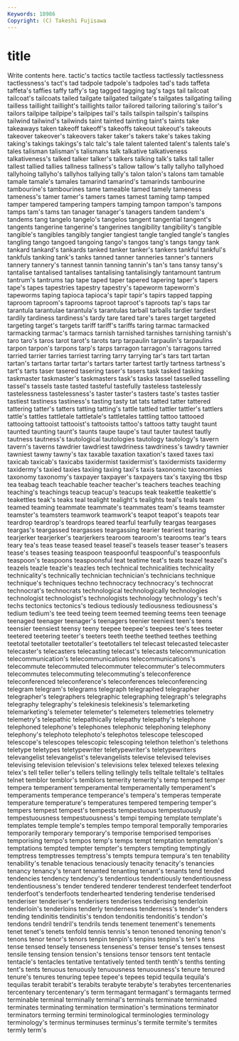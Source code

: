 ```yaml
---
Keywords: 18986 
Copyright: (C) Takeshi Fujisawa
---
```


# title

Write contents here.
tactic's tactics tactile tactless tactlessly tactlessness tactlessness's tact's tad
tadpole tadpole's tadpoles tad's tads taffeta taffeta's taffies taffy taffy's
tag tagged tagging tag's tags tail tailcoat tailcoat's tailcoats tailed
tailgate tailgated tailgate's tailgates tailgating tailing tailless taillight taillight's taillights
tailor tailored tailoring tailoring's tailor's tailors tailpipe tailpipe's tailpipes tail's
tails tailspin tailspin's tailspins tailwind tailwind's tailwinds taint tainted tainting
taint's taints take takeaways taken takeoff takeoff's takeoffs takeout takeout's
takeouts takeover takeover's takeovers taker taker's takers take's takes taking
taking's takings takings's talc talc's tale talent talented talent's talents
tale's tales talisman talisman's talismans talk talkative talkativeness talkativeness's talked
talker talker's talkers talking talk's talks tall taller tallest tallied
tallies tallness tallness's tallow tallow's tally tallyho tallyhoed tallyhoing tallyho's
tallyhos tallying tally's talon talon's talons tam tamable tamale tamale's
tamales tamarind tamarind's tamarinds tambourine tambourine's tambourines tame tameable tamed
tamely tameness tameness's tamer tamer's tamers tames tamest taming tamp
tamped tamper tampered tampering tampers tamping tampon tampon's tampons tamps
tam's tams tan tanager tanager's tanagers tandem tandem's tandems tang
tangelo tangelo's tangelos tangent tangential tangent's tangents tangerine tangerine's tangerines
tangibility tangibility's tangible tangible's tangibles tangibly tangier tangiest tangle tangled
tangle's tangles tangling tango tangoed tangoing tango's tangos tang's tangs
tangy tank tankard tankard's tankards tanked tanker tanker's tankers tankful
tankful's tankfuls tanking tank's tanks tanned tanner tanneries tanner's tanners
tannery tannery's tannest tannin tanning tannin's tan's tans tansy tansy's
tantalise tantalised tantalises tantalising tantalisingly tantamount tantrum tantrum's tantrums tap
tape taped taper tapered tapering taper's tapers tape's tapes tapestries
tapestry tapestry's tapeworm tapeworm's tapeworms taping tapioca tapioca's tapir tapir's
tapirs tapped tapping taproom taproom's taprooms taproot taproot's taproots tap's
taps tar tarantula tarantulae tarantula's tarantulas tarball tarballs tardier tardiest
tardily tardiness tardiness's tardy tare tared tare's tares target targeted
targeting target's targets tariff tariff's tariffs taring tarmac tarmacked tarmacking
tarmac's tarmacs tarnish tarnished tarnishes tarnishing tarnish's taro taro's taros
tarot tarot's tarots tarp tarpaulin tarpaulin's tarpaulins tarpon tarpon's tarpons
tarp's tarps tarragon tarragon's tarragons tarred tarried tarrier tarries tarriest
tarring tarry tarrying tar's tars tart tartan tartan's tartans tartar
tartar's tartars tarter tartest tartly tartness tartness's tart's tarts taser
tasered tasering taser's tasers task tasked tasking taskmaster taskmaster's taskmasters
task's tasks tassel tasselled tasselling tassel's tassels taste tasted tasteful
tastefully tasteless tastelessly tastelessness tastelessness's taster taster's tasters taste's tastes
tastier tastiest tastiness tastiness's tasting tasty tat tats tatted tatter
tattered tattering tatter's tatters tatting tatting's tattle tattled tattler tattler's
tattlers tattle's tattles tattletale tattletale's tattletales tattling tattoo tattooed tattooing
tattooist tattooist's tattooists tattoo's tattoos tatty taught taunt taunted taunting
taunt's taunts taupe taupe's taut tauter tautest tautly tautness tautness's
tautological tautologies tautology tautology's tavern tavern's taverns tawdrier tawdriest tawdriness
tawdriness's tawdry tawnier tawniest tawny tawny's tax taxable taxation taxation's
taxed taxes taxi taxicab taxicab's taxicabs taxidermist taxidermist's taxidermists taxidermy
taxidermy's taxied taxies taxiing taxing taxi's taxis taxonomic taxonomies taxonomy
taxonomy's taxpayer taxpayer's taxpayers tax's taxying tbs tbsp tea teabag
teach teachable teacher teacher's teachers teaches teaching teaching's teachings teacup
teacup's teacups teak teakettle teakettle's teakettles teak's teaks teal tealight
tealight's tealights teal's teals team teamed teaming teammate teammate's teammates
team's teams teamster teamster's teamsters teamwork teamwork's teapot teapot's teapots
tear teardrop teardrop's teardrops teared tearful tearfully teargas teargases teargas's
teargassed teargasses teargassing tearier teariest tearing tearjerker tearjerker's tearjerkers tearoom
tearoom's tearooms tear's tears teary tea's teas tease teased teasel
teasel's teasels teaser teaser's teasers tease's teases teasing teaspoon teaspoonful
teaspoonful's teaspoonfuls teaspoon's teaspoons teaspoonsful teat teatime teat's teats teazel
teazel's teazels teazle teazle's teazles tech technical technicalities technicality technicality's
technically technician technician's technicians technique technique's techniques techno technocracy technocracy's
technocrat technocrat's technocrats technological technologically technologies technologist technologist's technologists technology
technology's tech's techs tectonics tectonics's tedious tediously tediousness tediousness's tedium
tedium's tee teed teeing teem teemed teeming teems teen teenage
teenaged teenager teenager's teenagers teenier teeniest teen's teens teensier teensiest
teensy teeny teepee teepee's teepees tee's tees teeter teetered teetering
teeter's teeters teeth teethe teethed teethes teething teetotal teetotaller teetotaller's
teetotallers tel telecast telecasted telecaster telecaster's telecasters telecasting telecast's telecasts
telecommunication telecommunication's telecommunications telecommunications's telecommute telecommuted telecommuter telecommuter's telecommuters telecommutes
telecommuting telecommuting's teleconference teleconferenced teleconference's teleconferences teleconferencing telegram telegram's telegrams
telegraph telegraphed telegrapher telegrapher's telegraphers telegraphic telegraphing telegraph's telegraphs telegraphy
telegraphy's telekinesis telekinesis's telemarketing telemarketing's telemeter telemeter's telemeters telemetries telemetry
telemetry's telepathic telepathically telepathy telepathy's telephone telephoned telephone's telephones telephonic
telephoning telephony telephony's telephoto telephoto's telephotos telescope telescoped telescope's telescopes
telescopic telescoping telethon telethon's telethons teletype teletypes teletypewriter teletypewriter's teletypewriters
televangelist televangelist's televangelists televise televised televises televising television television's televisions
telex telexed telexes telexing telex's tell teller teller's tellers telling
tellingly tells telltale telltale's telltales telnet temblor temblor's temblors temerity
temerity's temp temped temper tempera temperament temperamental temperamentally temperament's temperaments
temperance temperance's tempera's temperas temperate temperature temperature's temperatures tempered tempering
temper's tempers tempest tempest's tempests tempestuous tempestuously tempestuousness tempestuousness's tempi
temping template template's templates temple temple's temples tempo temporal temporally
temporaries temporarily temporary temporary's temporise temporised temporises temporising tempo's tempos
temp's temps tempt temptation temptation's temptations tempted tempter tempter's tempters
tempting temptingly temptress temptresses temptress's tempts tempura tempura's ten tenability
tenability's tenable tenacious tenaciously tenacity tenacity's tenancies tenancy tenancy's tenant
tenanted tenanting tenant's tenants tend tended tendencies tendency tendency's tendentious
tendentiously tendentiousness tendentiousness's tender tendered tenderer tenderest tenderfeet tenderfoot tenderfoot's
tenderfoots tenderhearted tendering tenderise tenderised tenderiser tenderiser's tenderisers tenderises tenderising
tenderloin tenderloin's tenderloins tenderly tenderness tenderness's tender's tenders tending tendinitis
tendinitis's tendon tendonitis tendonitis's tendon's tendons tendril tendril's tendrils tends
tenement tenement's tenements tenet tenet's tenets tenfold tennis tennis's tenon
tenoned tenoning tenon's tenons tenor tenor's tenors tenpin tenpin's tenpins
tenpins's ten's tens tense tensed tensely tenseness tenseness's tenser tense's
tenses tensest tensile tensing tension tension's tensions tensor tensors tent
tentacle tentacle's tentacles tentative tentatively tented tenth tenth's tenths tenting
tent's tents tenuous tenuously tenuousness tenuousness's tenure tenured tenure's tenures
tenuring tepee tepee's tepees tepid tequila tequila's tequilas terabit terabit's
terabits terabyte terabyte's terabytes tercentenaries tercentenary tercentenary's term termagant termagant's
termagants termed terminable terminal terminally terminal's terminals terminate terminated terminates
terminating termination termination's terminations terminator terminators terming termini terminological terminologies
terminology terminology's terminus terminuses terminus's termite termite's termites termly term's
